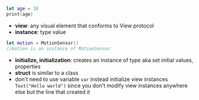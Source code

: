 ``` swift
let age = 16
print(age)
```

- **view**: any visual element that conforms to View protocol
- **instance**: type value
``` swift
let motion = MotionSensor()
//motion is an instance of MotionSensor
```
- **initialize, initialization**: creates an instance of type aka set initial values, properties
- **struct** is similar to a class
- don't need to use variable `var` instead initialize view instances `Text("Hello world")` since you don't modify view instances anywhere else but the line that created it